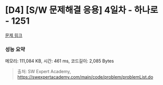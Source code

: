 # [D4] [S/W 문제해결 응용] 4일차 - 하나로 - 1251 

[문제 링크](https://swexpertacademy.com/main/code/problem/problemDetail.do?contestProbId=AV15StKqAQkCFAYD) 

### 성능 요약

메모리: 111,084 KB, 시간: 461 ms, 코드길이: 2,085 Bytes



> 출처: SW Expert Academy, https://swexpertacademy.com/main/code/problem/problemList.do